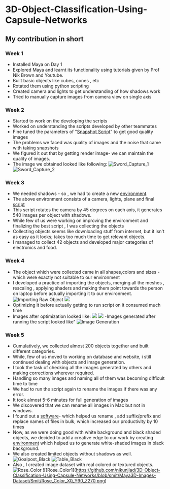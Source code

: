 # 3D-Object-Classification-Using-Capsule-Networks
## My contribution in short

### Week 1
- Installed Maya on Day 1
- Explored Maya and learnt its functionality using tutorials given by Prof Nik Brown and Youtube.
- Built basic objects like cubes, cones , etc
- Rotated them using python scripting
- Created camera and lights to get understanding of how shadows work
- Tried to manually capture images from camera view on single axis

### Week 2
- Started to work on the developing the scripts
- Worked on understanding the scripts developed by other teammates
- Fine tuned the parameters of "[Snapshot Script](https://github.com/nikunjlad/3D-Object-Classification-Using-Capsule-Networks/blob/smit/Maya3D-Images-Dataset/Smit/Snapshot_Script.py)" to get good quality images
- The problems we faced was quality of images and the noise that came with taking snapshots
- We figured it out that by getting render image- we can maintain the quality of images.
- The image we obtained looked like following:
![Sword_Capture_1](https://github.com/nikunjlad/3D-Object-Classification-Using-Capsule-Networks/blob/smit/Maya3D-Images-Dataset/Smit/image10_10_YX.jpg)
![Sword_Capture_2](https://github.com/nikunjlad/3D-Object-Classification-Using-Capsule-Networks/blob/smit/Maya3D-Images-Dataset/Smit/image160_190_YX.jpg)

### Week 3
- We needed shadows - so , we had to create a new [environment](https://github.com/nikunjlad/3D-Object-Classification-Using-Capsule-Networks/blob/smit/Maya3D-Images-Dataset/Smit/BestScene.mb).
- The above environment consists of a camera, lights, plane and final [script](https://github.com/nikunjlad/3D-Object-Classification-Using-Capsule-Networks/blob/smit/Maya3D-Images-Dataset/Smit/Final_Script.py)
- This script rotates the camera by 45 degrees on each axis, it generates 540 images per object with shadows.
- While few of us were working on improving the environment and finalizing the best script , I was collecting the objects
- Collecting objects seems like downloading stuff from internet, but it isn't as easy as it looks; takes too much time to get relevant objects.
- I managed to collect 42 objects and developed major categories of electronics and food.

### Week 4
- The object which were collected came in all shapes,colors and sizes - which were exactly not suitable to our environment
- I developed a practice of importing the objects, merging all the meshes , rescaling , applying shaders and making them point towards the person on laptop before actually importing it to our environment.
![Importing Raw Object](https://github.com/nikunjlad/3D-Object-Classification-Using-Capsule-Networks/blob/smit/Maya3D-Images-Dataset/Smit/Capture_1.png)
![](https://github.com/nikunjlad/3D-Object-Classification-Using-Capsule-Networks/blob/smit/Maya3D-Images-Dataset/Smit/Capture_2.png)
- Optimizing it before actually getting to run script on it consumed much time
- Images after optimization looked like:
![](https://github.com/nikunjlad/3D-Object-Classification-Using-Capsule-Networks/blob/smit/Maya3D-Images-Dataset/Smit/Capture_3.PNG)
![](https://github.com/nikunjlad/3D-Object-Classification-Using-Capsule-Networks/blob/smit/Maya3D-Images-Dataset/Smit/Capture_4.PNG)
-Images generated after running the script looked like"
![Image Generation](https://github.com/nikunjlad/3D-Object-Classification-Using-Capsule-Networks/blob/smit/Maya3D-Images-Dataset/Smit/Gorilla.PNG)

### Week 5
- Cumulatively, we collected almost 200 objects together and built different categories.
- While, few of us moved to working on database and website, i still continued dealing with objects and image generation.
- I took the task of checking all the images generated by others and making corrections wherever required.
- Handling so many images and naming all of them was becoming difficult time to time
- We had to run the script again to rename the images if there was any error.
- It took almost 5-6 minutes for full generation of images
- We discovered that we can rename all images in Mac but not in windows.
- I found out a [software](https://www.bulkrenameutility.co.uk/Main_Intro.php)- which helped us rename , add suffix/prefix and replace names of files in bulk, which increased our productivity by 10 times
- Now, as we were doing good with white background and black shaded objects, we decided to add a creative edge to our work by creating [environment](https://github.com/nikunjlad/3D-Object-Classification-Using-Capsule-Networks/blob/smit/Maya3D-Images-Dataset/Smit/Black_Environment.mb) which helped us to generate white-shaded images in black background.
- We also created limited objects without shadows as well.
![Goalpost_Black](https://github.com/nikunjlad/3D-Object-Classification-Using-Capsule-Networks/blob/smit/Maya3D-Images-Dataset/Smit/Sports_Soccer_Goaplost_X0_Y0_Z0_No_White_Black.png)
![Table_Black](https://github.com/nikunjlad/3D-Object-Classification-Using-Capsule-Networks/blob/smit/Maya3D-Images-Dataset/Smit/Sports_Tennis_TennisTable_X0_Y135_Z315_No_White_Black.png)
- Also , I created image dataset with real colored or textured objects.
![Rose_Color](https://github.com/nikunjlad/3D-Object-Classification-Using-Capsule-Networks/blob/smit/Maya3D-Images-Dataset/Smit/Rose_Color_X0_Y45_Z45.png)
![]Rose_Color1](https://github.com/nikunjlad/3D-Object-Classification-Using-Capsule-Networks/blob/smit/Maya3D-Images-Dataset/Smit/Rose_Color_X0_Y90_Z270.png)
